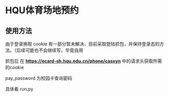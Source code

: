 # HQU体育场地预约

## 使用方法

由于登录换取 cookie 有一部分暂未解决，目前采取登陆抓包，并保持登录态的方法。（后续可能也不会继续写，毕竟自用

抓包后
在 **https://ecard-sh.hqu.edu.cn/phone/cassyn** 中的请求头获取所需的cookie

pay_password 为校园卡查询密码

具体看 run.py

